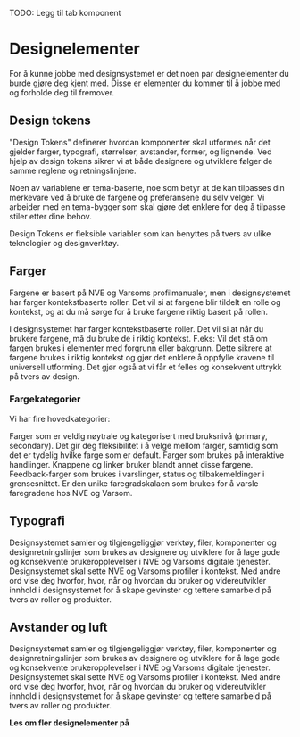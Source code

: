 <PageHeader title="Introduksjon" imagePath="intro" pageLevel=1></PageHeader>
TODO: Legg til tab komponent

# Designelementer

For å kunne jobbe med designsystemet er det noen par designelementer du burde gjøre deg kjent med. Disse er elementer du kommer til å jobbe med og forholde deg til fremover. 
## Design tokens

"Design Tokens" definerer hvordan komponenter skal utformes når det gjelder farger, typografi, størrelser, avstander, former, og lignende. Ved hjelp av design tokens sikrer vi at både designere og utviklere følger de samme reglene og retningslinjene.

Noen av variablene er tema-baserte, noe som betyr at de kan tilpasses din merkevare ved å bruke de fargene og preferansene du selv velger. Vi arbeider med en tema-bygger som skal gjøre det enklere for deg å tilpasse stiler etter dine behov.

Design Tokens er fleksible variabler som kan benyttes på tvers av ulike teknologier og designverktøy.


## Farger

Fargene er basert på NVE og Varsoms profilmanualer, men i designsystemet har farger kontekstbaserte roller. Det vil si at fargene blir tildelt en rolle og kontekst, og at du må sørge for å bruke fargene riktig basert på rollen. 

I designsystemet har farger kontekstbaserte roller. Det vil si at når du brukere fargene, må du bruke de i riktig kontekst. F.eks: Vil det stå om fargen brukes i elementer med forgrunn eller bakgrunn. Dette sikrere at fargene brukes i riktig kontekst og gjør det enklere å oppfylle kravene til universell utforming. Det gjør også at vi får et felles og konsekvent uttrykk på tvers av design.




### Fargekategorier
Vi har fire hovedkategorier:


<div class="two-card-container"> 
    <Card variant="subtle-card" title="Neutrals">Farger som er veldig nøytrale og kategorisert med bruksnivå (primary, secondary). Det gir deg fleksibilitet i å velge mellom farger, samtidig som det er tydelig hvilke farge som er default.</Card>
    <Card variant="subtle-card" title="Interactive">Farger som brukes på interaktive handlinger. Knappene og linker bruker blandt annet disse fargene.</Card>
    <Card variant="subtle-card" title="Feedback">Feedback-farger som brukes i varslinger, status og tilbakemeldinger i grensesnittet.</Card>
    <Card variant="subtle-card" title="Danger level">Er den unike faregradskalaen som brukes for å varsle faregradene hos NVE og Varsom.</Card>
</div>

## Typografi

Designsystemet samler og tilgjengeliggjør verktøy, filer, komponenter og designretningslinjer som brukes av designere og utviklere for å lage gode og konsekvente brukeropplevelser i NVE og Varsoms digitale tjenester. Designsystemet skal sette NVE og Varsoms profiler i kontekst. Med andre ord vise deg hvorfor, hvor, når og hvordan du bruker og videreutvikler innhold i designsystemet for å skape gevinster og tettere samarbeid på tvers av roller og produkter.

## Avstander og luft

Designsystemet samler og tilgjengeliggjør verktøy, filer, komponenter og designretningslinjer som brukes av designere og utviklere for å lage gode og konsekvente brukeropplevelser i NVE og Varsoms digitale tjenester. Designsystemet skal sette NVE og Varsoms profiler i kontekst. Med andre ord vise deg hvorfor, hvor, når og hvordan du bruker og videreutvikler innhold i designsystemet for å skape gevinster og tettere samarbeid på tvers av roller og produkter.

**Les om fler designelementer på**
<LinkButton URL="https://nve.frontify.com/" text="Profil og primitiver" :openInNewTab="true"/>
